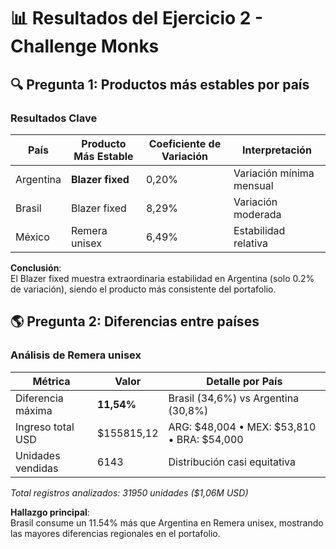 # 📊 Resultados del Ejercicio 2 - Challenge Monks

## 🔍 Pregunta 1: Productos más estables por país
 
### Resultados Clave
| País       | Producto Más Estable   | Coeficiente de Variación | Interpretación |
|------------|------------------------|-------------------------|----------------|
| Argentina  | **Blazer fixed**       | 0,20%                   | Variación mínima mensual |
| Brasil     | Blazer fixed           | 8,29%                   | Variación moderada |
| México     | Remera unisex          | 6,49%                   | Estabilidad relativa |

**Conclusión**:  
El Blazer fixed muestra extraordinaria estabilidad en Argentina (solo 0.2% de variación), siendo el producto más consistente del portafolio.

## 🌎 Pregunta 2: Diferencias entre países

### Análisis de Remera unisex
| Métrica               | Valor        | Detalle por País                     |
|-----------------------|-------------|--------------------------------------|
| Diferencia máxima     | **11,54%**  | Brasil (34,6%) vs Argentina (30,8%)  |
| Ingreso total USD     | $155815,12 | ARG: $48,004 • MEX: $53,810 • BRA: $54,000 |
| Unidades vendidas     | 6143       | Distribución casi equitativa         |

*Total registros analizados: 31950 unidades ($1,06M USD)*

**Hallazgo principal**:  
Brasil consume un 11.54% más que Argentina en Remera unisex, mostrando las mayores diferencias regionales en el portafolio.



